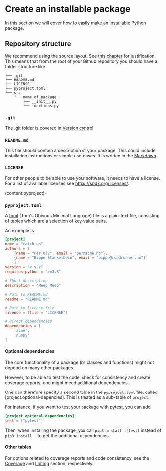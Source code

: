 # Create an installable package

In this section we will cover how to easily make an installable Python package.

## Repository structure
We recommend using the source layout. See [this chapter](https://py-pkgs.org/04-package-structure.html#the-source-layout) for justification. This means that from the root of your Github repository you should have a folder structure like
```
├── .git
├── README.md
├── LICENSE
├── pyproject.toml
└── src
    └── name_of_package
        ├── __init__.py
        └── functions.py
```
### `.git`
The .git folder is covered in [Version control](./version_control.md)


### `README.md`
This file should contain a description of your package. This could include installation instructions or simple use-cases. It is written in the [Markdown](https://www.markdownguide.org/).

### `LICENSE`
For other people to be able to use your software, it needs to have a license. For a list of available licenses see <https://spdx.org/licenses/>.

(content:pyproject)=
### `pyproject.toml`
A [toml](https://toml.io/en/) (Tom's Obivous Minimal Language) file is a plain-text file, consisting of [tables](https://toml.io/en/v1.0.0#table)
which are a selection of key-value pairs.

An example is
```toml
[project]
name = "catch_us"
authors = [
    {name = "Per Ulv", email = "per@acme.no"},
    {name = "Bippe Stankelbein", email = "bippe@roadrunner.no"}
    ]
version = "x.y.z"
requires-python = ">=3.8"

# Short description
description = "Meep Meep"

# Path to README.md
readme = "README.md"

# Path to license file
license = {file = "LICENSE"}

# Direct dependencies
dependencies = [
    'acme',
    'numpy'
]
```

#### Optional dependencies
The core functionality of a package (its classes and functions) might not depend on many other packages.

However, to be able to test the code, check for consistency and create coverage reports, one might meed additional dependencies.

One can therefore specify a second table in the `pyproject.toml` file, called
[project.optional-depencies].
This is treated as a sub-table of `project`.

For instance, if you want to test your package with [pytest](https://docs.pytest.org/en/7.1.x/), you can add
```toml
[project.optional-dependencies]
test = ["pytest"]
```
Then, when installing the package, you call `pip3 install .[test]` instead of `pip3 install .` to get the additional dependencies.

#### Other tables
For options related to coverage reports and code consistency, see the [Coverage](./python-coverage) and [Linting](./python-linting.md) section, respectively.
